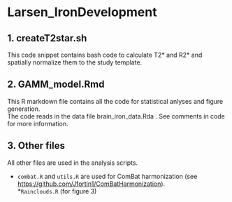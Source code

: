 # Larsen_IronDevelopment

## 1. createT2star.sh
This code snippet contains bash code to calculate T2* and R2* and spatially normalize them to the study template.

## 2. GAMM_model.Rmd
This R markdown file contains all the code for statistical anlyses and figure generation.  
The code reads in the data file brain_iron_data.Rda . 
See comments in code for more information.

## 3. Other files
All other files are used in the analysis scripts.  
* `combat.R` and `utils.R` are used for ComBat harmonization (see https://github.com/Jfortin1/ComBatHarmonization).  
*`Rainclouds.R` (for figure 3)
